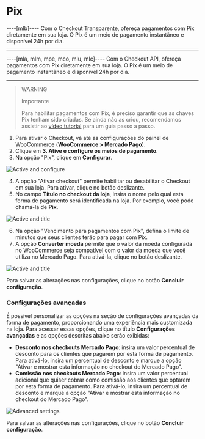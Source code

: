 # Pix

----[mlb]----
Com o Checkout Transparente, ofereça pagamentos com Pix diretamente em sua loja. O Pix é um meio de pagamento instantâneo e disponível 24h por dia.

------------
----[mla, mlm, mpe, mco, mlu, mlc]----
Com o Checkout API, ofereça pagamentos com Pix diretamente em sua loja. O Pix é um meio de pagamento instantâneo e disponível 24h por dia.

------------

> WARNING
>
> Importante
>
> Para habilitar pagamentos com Pix, é preciso garantir que as chaves Pix tenham sido criadas. Se ainda não as criou, recomendamos assistir ao [vídeo tutorial](https://www.youtube.com/watch?v=60tApKYVnkA) para um guia passo a passo.

1. Para ativar o Checkout, vá até as configurações do painel de WooCommerce (**WooCommerce > Mercado Pago**).
2. Clique em **3. Ative e configure os meios de pagamento**.
3. Na opção "Pix", clique em **Configurar**.

![Active and configure](woocomerce/cho-pro-active-configure-pt.png)

4. A opção "Ativar checkout" permite habilitar ou desabilitar o Checkout em sua loja. Para ativar, clique no botão deslizante.
5. No campo **Título no checkout da loja**, insira o nome pelo qual esta forma de pagamento será identificada na loja. Por exemplo, você pode chamá-la de **Pix**.

![Active and title](woocomerce/active-and-title-pix-pt-br.png)

6. Na opção "Vencimento para pagamentos com Pix", defina o limite de minutos que seus clientes terão para pagar com Pix. 
7. A opção **Converter moeda** permite que o valor da moeda configurada no WooCommerce seja compatível com o valor da moeda que você utiliza no Mercado Pago. Para ativá-la, clique no botão deslizante.

![Active and title](woocomerce/deadline-and-convert-pix-pt-br.png)

Para salvar as alterações nas configurações, clique no botão **Concluir configuração**.

### Configurações avançadas

É possível personalizar as opções na seção de configurações avançadas da forma de pagamento, proporcionando uma experiência mais customizada na loja. Para acessar essas opções, clique no título **Configurações avançadas** e as opções descritas abaixo serão exibidas:

- **Desconto nos checkouts Mercado Pago**: insira um valor percentual de desconto para os clientes que pagarem por esta forma de pagamento. Para ativá-lo, insira um percentual de desconto e marque a opção "Ativar e mostrar esta informação no checkout do Mercado Pago".
- **Comissão nos checkouts Mercado Pago**: insira um valor percentual adicional que quiser cobrar como comissão aos clientes que optarem por esta forma de pagamento. Para ativá-lo, insira um percentual de desconto e marque a opção "Ativar e mostrar esta informação no checkout do Mercado Pago".

![Advanced settings](woocomerce/advanced-settings-pix-pt-br.gif)

Para salvar as alterações nas configurações, clique no botão **Concluir configuração**.